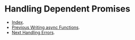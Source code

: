 # Handling Dependent Promises #

- [Index](../).
- [Previous Writing async Functions](./WritingAsyncFunctions).
- [Next Handling Errors](./HandlingErrors).
